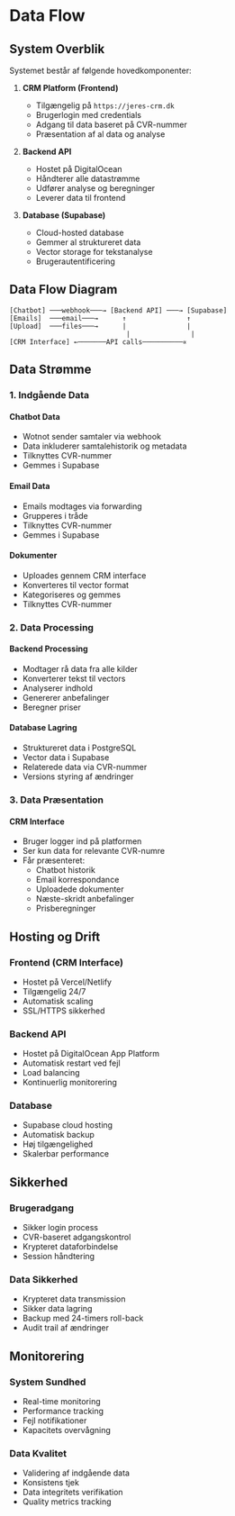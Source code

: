 # Data Flow

## System Overblik

Systemet består af følgende hovedkomponenter:

1. **CRM Platform (Frontend)**
   - Tilgængelig på `https://jeres-crm.dk`
   - Brugerlogin med credentials
   - Adgang til data baseret på CVR-nummer
   - Præsentation af al data og analyse

2. **Backend API**
   - Hostet på DigitalOcean
   - Håndterer alle datastrømme
   - Udfører analyse og beregninger
   - Leverer data til frontend

3. **Database (Supabase)**
   - Cloud-hosted database
   - Gemmer al struktureret data
   - Vector storage for tekstanalyse
   - Brugerautentificering

## Data Flow Diagram
```
[Chatbot] ───webhook───→ [Backend API] ───→ [Supabase]
[Emails]  ───email───→      ↑               ↑
[Upload]  ───files───→      |               |
                             |               |
[CRM Interface] ←───────API calls──────────∝
```

## Data Strømme

### 1. Indgående Data

#### Chatbot Data
- Wotnot sender samtaler via webhook
- Data inkluderer samtalehistorik og metadata
- Tilknyttes CVR-nummer
- Gemmes i Supabase

#### Email Data
- Emails modtages via forwarding
- Grupperes i tråde
- Tilknyttes CVR-nummer
- Gemmes i Supabase

#### Dokumenter
- Uploades gennem CRM interface
- Konverteres til vector format
- Kategoriseres og gemmes
- Tilknyttes CVR-nummer

### 2. Data Processing

#### Backend Processing
- Modtager rå data fra alle kilder
- Konverterer tekst til vectors
- Analyserer indhold
- Genererer anbefalinger
- Beregner priser

#### Database Lagring
- Struktureret data i PostgreSQL
- Vector data i Supabase
- Relaterede data via CVR-nummer
- Versions styring af ændringer

### 3. Data Præsentation

#### CRM Interface
- Bruger logger ind på platformen
- Ser kun data for relevante CVR-numre
- Får præsenteret:
  - Chatbot historik
  - Email korrespondance
  - Uploadede dokumenter
  - Næste-skridt anbefalinger
  - Prisberegninger

## Hosting og Drift

### Frontend (CRM Interface)
- Hostet på Vercel/Netlify
- Tilgængelig 24/7
- Automatisk scaling
- SSL/HTTPS sikkerhed

### Backend API
- Hostet på DigitalOcean App Platform
- Automatisk restart ved fejl
- Load balancing
- Kontinuerlig monitorering

### Database
- Supabase cloud hosting
- Automatisk backup
- Høj tilgængelighed
- Skalerbar performance

## Sikkerhed

### Brugeradgang
- Sikker login process
- CVR-baseret adgangskontrol
- Krypteret dataforbindelse
- Session håndtering

### Data Sikkerhed
- Krypteret data transmission
- Sikker data lagring
- Backup med 24-timers roll-back
- Audit trail af ændringer

## Monitorering

### System Sundhed
- Real-time monitoring
- Performance tracking
- Fejl notifikationer
- Kapacitets overvågning

### Data Kvalitet
- Validering af indgående data
- Konsistens tjek
- Data integritets verifikation
- Quality metrics tracking
